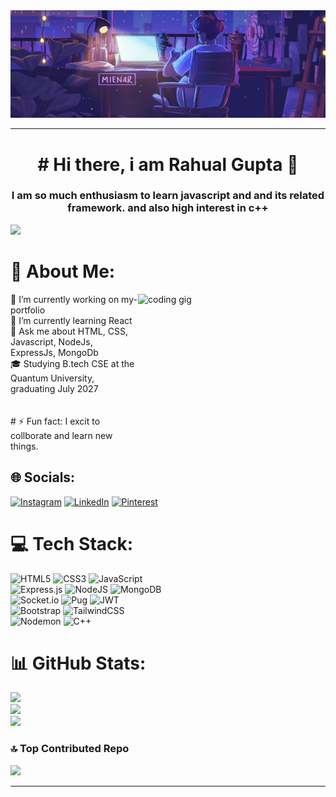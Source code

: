 
<img src="./code.gif" width="1000" />

___
<h1 align="center"># Hi there, i am Rahual Gupta 👋</h1>

<h3 align="center">I am so much enthusiasm to learn javascript and and its related framework. and also high interest in c++</h3>


[![](https://visitcount.itsvg.in/api?id=rahul-0407&icon=0&color=0)](https://visitcount.itsvg.in)



# 💫 About Me:
<img src="https://raw.githubusercontent.com/abhisheknaiidu/abhisheknaiidu/master/code.gif" alt="coding gig" align="right" height="250px" width="300px">
  🔭 I’m currently working on my-portfolio <br>  🌱 I’m currently learning React<br>  💬 Ask me about HTML, CSS, Javascript, NodeJs, ExpressJs, MongoDb<br>  🎓 Studying B.tech CSE at the Quantum University, graduating July 2027<br><br><br># ⚡ Fun fact: I excit to collborate and learn new things.




## 🌐 Socials:
[![Instagram](https://img.shields.io/badge/Instagram-%23E4405F.svg?logo=Instagram&logoColor=white)](https://instagram.com/_rahul_kumar.04) [![LinkedIn](https://img.shields.io/badge/LinkedIn-%230077B5.svg?logo=linkedin&logoColor=white)](https://linkedin.com/in/rahul-gupta-9761572a1) [![Pinterest](https://img.shields.io/badge/Pinterest-%23E60023.svg?logo=Pinterest&logoColor=white)](https://pinterest.com/rahulkr0407) 

# 💻 Tech Stack:
![HTML5](https://img.shields.io/badge/html5-%23E34F26.svg?style=for-the-badge&logo=html5&logoColor=white) ![CSS3](https://img.shields.io/badge/css3-%231572B6.svg?style=for-the-badge&logo=css3&logoColor=white) ![JavaScript](https://img.shields.io/badge/javascript-%23323330.svg?style=for-the-badge&logo=javascript&logoColor=%23F7DF1E) <br> ![Express.js](https://img.shields.io/badge/express.js-%23404d59.svg?style=for-the-badge&logo=express&logoColor=%2361DAFB) ![NodeJS](https://img.shields.io/badge/node.js-6DA55F?style=for-the-badge&logo=node.js&logoColor=white)  ![MongoDB](https://img.shields.io/badge/MongoDB-%234ea94b.svg?style=for-the-badge&logo=mongodb&logoColor=white) <br> ![Socket.io](https://img.shields.io/badge/Socket.io-black?style=for-the-badge&logo=socket.io&badgeColor=010101) ![Pug](https://img.shields.io/badge/Pug-FFF?style=for-the-badge&logo=pug&logoColor=A86454) ![JWT](https://img.shields.io/badge/JWT-black?style=for-the-badge&logo=JSON%20web%20tokens) <br>  ![Bootstrap](https://img.shields.io/badge/bootstrap-%238511FA.svg?style=for-the-badge&logo=bootstrap&logoColor=white)  ![TailwindCSS](https://img.shields.io/badge/tailwindcss-%2338B2AC.svg?style=for-the-badge&logo=tailwind-css&logoColor=white) <br> ![Nodemon](https://img.shields.io/badge/NODEMON-%23323330.svg?style=for-the-badge&logo=nodemon&logoColor=%BBDEAD)  ![C++](https://img.shields.io/badge/c++-%2300599C.svg?style=for-the-badge&logo=c%2B%2B&logoColor=white) 
# 📊 GitHub Stats:
![](https://github-readme-stats.vercel.app/api?username=rahul-0407&theme=radical&hide_border=false&include_all_commits=true&count_private=false)<br/>
![](https://github-readme-streak-stats.herokuapp.com/?user=rahul-0407&theme=radical&hide_border=false)<br/>
![](https://github-readme-stats.vercel.app/api/top-langs/?username=rahul-0407&theme=radical&hide_border=false&include_all_commits=true&count_private=false&layout=compact)

### 🔝 Top Contributed Repo
![](https://github-contributor-stats.vercel.app/api?username=rahul-0407&limit=5&theme=radical&combine_all_yearly_contributions=true)

---


<!-- Proudly created with GPRM ( https://gprm.itsvg.in ) -->
